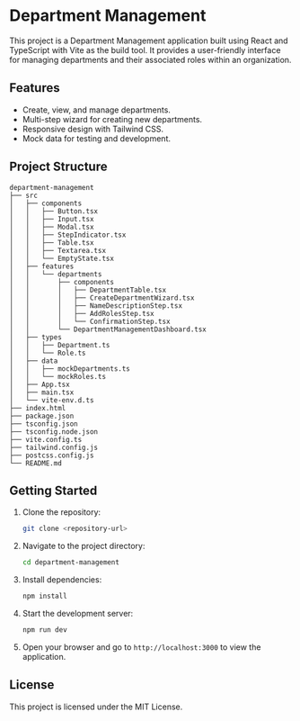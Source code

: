 # Department Management

This project is a Department Management application built using React and TypeScript with Vite as the build tool. It provides a user-friendly interface for managing departments and their associated roles within an organization.

## Features

- Create, view, and manage departments.
- Multi-step wizard for creating new departments.
- Responsive design with Tailwind CSS.
- Mock data for testing and development.

## Project Structure

```
department-management
├── src
│   ├── components
│   │   ├── Button.tsx
│   │   ├── Input.tsx
│   │   ├── Modal.tsx
│   │   ├── StepIndicator.tsx
│   │   ├── Table.tsx
│   │   ├── Textarea.tsx
│   │   └── EmptyState.tsx
│   ├── features
│   │   └── departments
│   │       ├── components
│   │       │   ├── DepartmentTable.tsx
│   │       │   ├── CreateDepartmentWizard.tsx
│   │       │   ├── NameDescriptionStep.tsx
│   │       │   ├── AddRolesStep.tsx
│   │       │   └── ConfirmationStep.tsx
│   │       └── DepartmentManagementDashboard.tsx
│   ├── types
│   │   ├── Department.ts
│   │   └── Role.ts
│   ├── data
│   │   ├── mockDepartments.ts
│   │   └── mockRoles.ts
│   ├── App.tsx
│   ├── main.tsx
│   └── vite-env.d.ts
├── index.html
├── package.json
├── tsconfig.json
├── tsconfig.node.json
├── vite.config.ts
├── tailwind.config.js
├── postcss.config.js
└── README.md
```

## Getting Started

1. Clone the repository:
   ```bash
   git clone <repository-url>
   ```

2. Navigate to the project directory:
   ```bash
   cd department-management
   ```

3. Install dependencies:
   ```bash
   npm install
   ```

4. Start the development server:
   ```bash
   npm run dev
   ```

5. Open your browser and go to `http://localhost:3000` to view the application.

## License

This project is licensed under the MIT License.